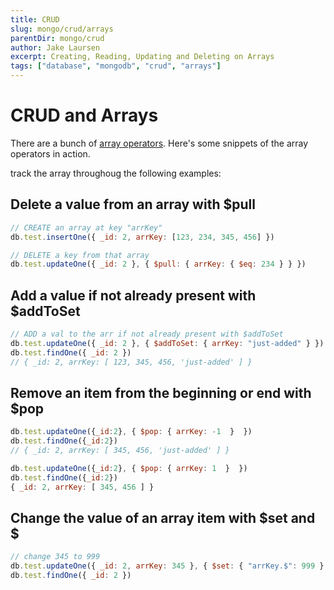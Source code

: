 ```yaml
---
title: CRUD
slug: mongo/crud/arrays
parentDir: mongo/crud
author: Jake Laursen
excerpt: Creating, Reading, Updating and Deleting on Arrays
tags: ["database", "mongodb", "crud", "arrays"]
---
```


# CRUD and Arrays

There are a bunch of [array operators](https://www.mongodb.com/docs/manual/reference/operator/update-array/). Here's some snippets of the array operators in action.

track the array throughoug the following examples:

## Delete a value from an array with $pull

```js
// CREATE an array at key "arrKey"
db.test.insertOne({ _id: 2, arrKey: [123, 234, 345, 456] })

// DELETE a key from that array
db.test.updateOne({ _id: 2 }, { $pull: { arrKey: { $eq: 234 } } })
```

## Add a value if not already present with $addToSet

```js
// ADD a val to the arr if not already present with $addToSet
db.test.updateOne({ _id: 2 }, { $addToSet: { arrKey: "just-added" } })
db.test.findOne({ _id: 2 })
// { _id: 2, arrKey: [ 123, 345, 456, 'just-added' ] }
```

## Remove an item from the beginning or end with $pop

```js
db.test.updateOne({_id:2}, { $pop: { arrKey: -1  }  })
db.test.findOne({_id:2})
// { _id: 2, arrKey: [ 345, 456, 'just-added' ] }

db.test.updateOne({_id:2}, { $pop: { arrKey: 1  }  })
db.test.findOne({_id:2})
{ _id: 2, arrKey: [ 345, 456 ] }
```

## Change the value of an array item with $set and $

```js
// change 345 to 999
db.test.updateOne({ _id: 2, arrKey: 345 }, { $set: { "arrKey.$": 999 } })
db.test.findOne({ _id: 2 })
```
